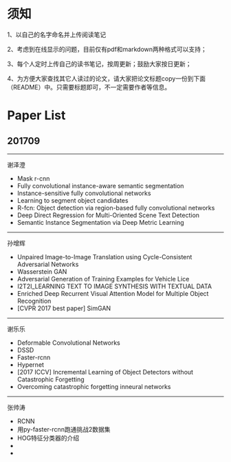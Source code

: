 # 须知

1、以自己的名字命名并上传阅读笔记

2、考虑到在线显示的问题，目前仅有pdf和markdown两种格式可以支持；

3、每个人定时上传自己的读书笔记，按周更新；鼓励大家按日更新；

4、为方便大家查找其它人读过的论文，请大家把论文标题copy一份到下面（README）中。只需要标题即可，不一定需要作者等信息。

# Paper List

## 201709

------

谢泽澄

- Mask r-cnn
- Fully convolutional instance-aware semantic segmentation
- Instance-sensitive fully convolutional networks
- Learning to segment object candidates
- R-fcn: Object detection via region-based fully convolutional networks
- Deep Direct Regression for Multi-Oriented Scene Text Detection
- Semantic Instance Segmentation via Deep Metric Learning


------

孙增辉

- Unpaired Image-to-Image Translation using Cycle-Consistent Adversarial Networks
- Wasserstein GAN
- Adversarial Generation of Training Examples for Vehicle Lice
- I2T2I_LEARNING TEXT TO IMAGE SYNTHESIS WITH TEXTUAL DATA
- Enriched Deep Recurrent Visual Attention Model for Multiple Object Recognition
- [CVPR 2017 best paper] SimGAN


------

谢乐乐

- Deformable Convolutional Networks
- DSSD
- Faster-rcnn
- Hypernet
- [2017 ICCV] Incremental Learning of Object Detectors without Catastrophic Forgetting
- Overcoming catastrophic forgetting inneural networks


------
张帅涛

- RCNN
- 用py-faster-rcnn跑通挑战2数据集
- HOG特征分类器的介绍
- 
- 

